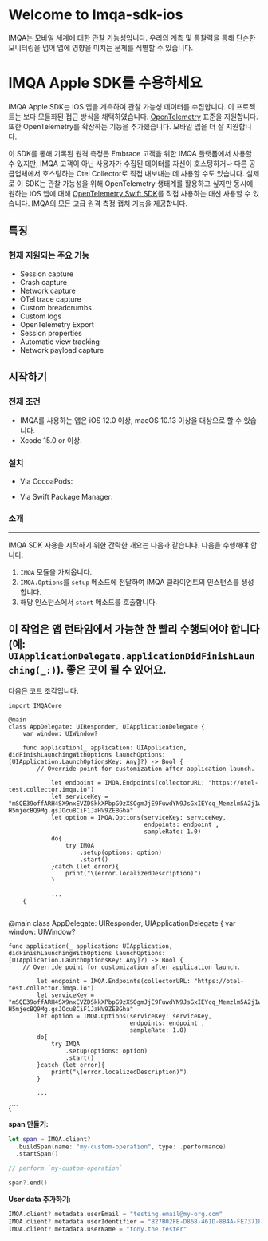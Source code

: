 # Welcome to Imqa-sdk-ios
IMQA는 모바일 세계에 대한 관찰 가능성입니다. 우리의 계측 및 통찰력을 통해 단순한 모니터링을 넘어 앱에 영향을 미치는 문제를 식별할 수 있습니다.

# IMQA Apple SDK를 수용하세요

IMQA Apple SDK는 iOS 앱을 계측하여 관찰 가능성 데이터를 수집합니다.
이 프로젝트는 보다 모듈화된 접근 방식을 채택하였습니다.
[OpenTelemetry](https://opentelemetry.io/) 표준을 지원합니다. 또한 OpenTelemetry를 확장하는 기능을 추가했습니다.
모바일 앱을 더 잘 지원합니다.

이 SDK를 통해 기록된 원격 측정은 Embrace 고객을 위한 IMQA 플랫폼에서 사용할 수 있지만, IMQA 고객이 아닌 사용자가 수집된 데이터를 자신이 호스팅하거나 다른 공급업체에서 호스팅하는 Otel Collector로 직접 내보내는 데 사용할 수도 있습니다. 실제로 이 SDK는 관찰 가능성을 위해 OpenTelemetry 생태계를 활용하고 싶지만 동시에 원하는 iOS 앱에 대해 [OpenTelemetry Swift SDK](https://github.com/open-telemetry/opentelemetry-swift)를 직접 사용하는 대신 사용할 수 있습니다. IMQA의 모든 고급 원격 측정 캡처 기능을 제공합니다.

## 특징

### 현재 지원되는 주요 기능

* Session capture
* Crash capture
* Network capture
* OTel trace capture
* Custom breadcrumbs
* Custom logs
* OpenTelemetry Export
* Session properties
* Automatic view tracking
* Network payload capture


## 시작하기

### 전제 조건
* IMQA를 사용하는 앱은 iOS 12.0 이상, macOS 10.13 이상을 대상으로 할 수 있습니다.
* Xcode 15.0 or 이상.

### 설치

* Via CocoaPods:

* Via Swift Package Manager:


### 소개
---

IMQA SDK 사용을 시작하기 위한 간략한 개요는 다음과 같습니다. 다음을 수행해야 합니다.
1. `IMQA` 모듈을 가져옵니다.
2. `IMQA.Options`를 `setup` 메소드에 전달하여 IMQA 클라이언트의 인스턴스를 생성합니다.
3. 해당 인스턴스에서 `start` 메소드를 호출합니다.

이 작업은 앱 런타임에서 가능한 한 빨리 수행되어야 합니다(예: `UIApplicationDelegate.applicationDidFinishLaunching(_:)`).
좋은 곳이 될 수 있어요.
---

다음은 코드 조각입니다.

```
import IMQACore

@main
class AppDelegate: UIResponder, UIApplicationDelegate {
    var window: UIWindow?
    
    func application(_ application: UIApplication, didFinishLaunchingWithOptions launchOptions: [UIApplication.LaunchOptionsKey: Any]?) -> Bool {
        // Override point for customization after application launch.
        
            let endpoint = IMQA.Endpoints(collectorURL: "https://otel-test.collector.imqa.io")
            let serviceKey = "mSQE39offARH4SX9nxEVZDSkkXPbpG9zXSOgmJjE9FuwdYN9JsGxIEYcq_Memzlm5A2j1wFa3v6Z35lIhDvbFtNPkZtHX3-H5mjecBQ9Mg.gsJOcu8CiF1JaHV9ZEBGha"
            let option = IMQA.Options(serviceKey: serviceKey,
                                      endpoints: endpoint ,
                                      sampleRate: 1.0)
            do{
                try IMQA
                    .setup(options: option)
                    .start()
            }catch (let error){
                print("\(error.localizedDescription)")
            }
            
            ...
    {
    
```

@main
class AppDelegate: UIResponder, UIApplicationDelegate {
    var window: UIWindow?
    
    func application(_ application: UIApplication, didFinishLaunchingWithOptions launchOptions: [UIApplication.LaunchOptionsKey: Any]?) -> Bool {
        // Override point for customization after application launch.
        
            let endpoint = IMQA.Endpoints(collectorURL: "https://otel-test.collector.imqa.io")
            let serviceKey = "mSQE39offARH4SX9nxEVZDSkkXPbpG9zXSOgmJjE9FuwdYN9JsGxIEYcq_Memzlm5A2j1wFa3v6Z35lIhDvbFtNPkZtHX3-H5mjecBQ9Mg.gsJOcu8CiF1JaHV9ZEBGha"
            let option = IMQA.Options(serviceKey: serviceKey,
                                      endpoints: endpoint ,
                                      sampleRate: 1.0)
            do{
                try IMQA
                    .setup(options: option)
                    .start()
            }catch (let error){
                print("\(error.localizedDescription)")
            }
            
            ...
 {```

**span 만들기:**
```swift
let span = IMQA.client?
  .buildSpan(name: "my-custom-operation", type: .performance)
  .startSpan()

// perform `my-custom-operation`

span?.end()
```

**User data 추가하기:**
```swift
IMQA.client?.metadata.userEmail = "testing.email@my-org.com"
IMQA.client?.metadata.userIdentifier = "827B02FE-D868-461D-8B4A-FE7371818369"
IMQA.client?.metadata.userName = "tony.the.tester"
````
